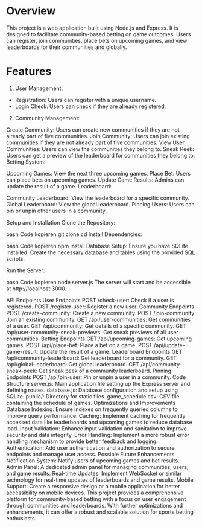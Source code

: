 # Overview
This project is a web application built using Node.js and Express. It is designed to facilitate community-based betting on game outcomes. Users can register, join communities, place bets on upcoming games, and view leaderboards for their communities and globally.

# Features
1. User Management:

- Registration: Users can register with a unique username.
- Login Check: Users can check if they are already registered.
2. Community Management:

Create Community: Users can create new communities if they are not already part of five communities.
Join Community: Users can join existing communities if they are not already part of five communities.
View User Communities: Users can view the communities they belong to.
Sneak Peek: Users can get a preview of the leaderboard for communities they belong to.
Betting System:

Upcoming Games: View the next three upcoming games.
Place Bet: Users can place bets on upcoming games.
Update Game Results: Admins can update the result of a game.
Leaderboard:

Community Leaderboard: View the leaderboard for a specific community.
Global Leaderboard: View the global leaderboard.
Pinning Users: Users can pin or unpin other users in a community.

Setup and Installation
Clone the Repository:

bash
Code kopieren
git clone <repository-url>
cd <repository-directory>
Install Dependencies:

bash
Code kopieren
npm install
Database Setup:
Ensure you have SQLite installed. Create the necessary database and tables using the provided SQL scripts.

Run the Server:

bash
Code kopieren
node server.js
The server will start and be accessible at http://localhost:3000.

API Endpoints
User Endpoints
POST /check-user: Check if a user is registered.
POST /register-user: Register a new user.
Community Endpoints
POST /create-community: Create a new community.
POST /join-community: Join an existing community.
GET /api/user-communities: Get communities of a user.
GET /api/community: Get details of a specific community.
GET /api/user-community-sneak-previews: Get sneak previews of all user communities.
Betting Endpoints
GET /api/upcoming-games: Get upcoming games.
POST /api/place-bet: Place a bet on a game.
POST /api/update-game-result: Update the result of a game.
Leaderboard Endpoints
GET /api/community-leaderboard: Get leaderboard for a community.
GET /api/global-leaderboard: Get global leaderboard.
GET /api/community-sneak-peek: Get sneak peek of a community leaderboard.
Pinning Endpoints
POST /api/pin-user: Pin or unpin a user in a community.
Code Structure
server.js: Main application file setting up the Express server and defining routes.
database.js: Database configuration and setup using SQLite.
public/: Directory for static files.
game_schedule.csv: CSV file containing the schedule of games.
Optimizations and Improvements
Database Indexing: Ensure indexes on frequently queried columns to improve query performance.
Caching: Implement caching for frequently accessed data like leaderboards and upcoming games to reduce database load.
Input Validation: Enhance input validation and sanitation to improve security and data integrity.
Error Handling: Implement a more robust error handling mechanism to provide better feedback and logging.
Authentication: Add user authentication and authorization to secure endpoints and manage user access.
Possible Future Enhancements
Notification System: Notify users of upcoming games and bet results.
Admin Panel: A dedicated admin panel for managing communities, users, and game results.
Real-time Updates: Implement WebSocket or similar technology for real-time updates of leaderboards and game results.
Mobile Support: Create a responsive design or a mobile application for better accessibility on mobile devices.
This project provides a comprehensive platform for community-based betting with a focus on user engagement through communities and leaderboards. With further optimizations and enhancements, it can offer a robust and scalable solution for sports betting enthusiasts.






